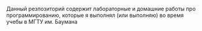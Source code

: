 Данный резпозиторий содержит лабораторные и домашние работы про программированию, которые я выполнял (или выполняю) во время учебы в МГТУ им. Баумана
